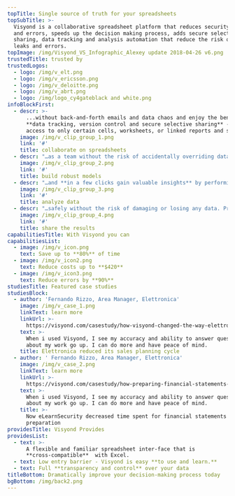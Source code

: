 ```yaml
---
topTitle: Single source of truth for your spreadsheets
topSubTitle: >-
  Visyond is a collaborative spreadsheet platform that reduces security threats
  and errors, speeds up the decision making process, adds secure selective
  sharing, data tracking and analysis automation that reduce the risk of data
  leaks and errors.
topImage: /img/Visyond_VS_Infographic_Alexey update 2018-04-26 v6.png
trustedTitle: trusted by
trustedLogos:
  - logo: /img/v_elt.png
  - logo: /img/v_ericsson.png
  - logo: /img/v_deloitte.png
  - logo: /img/v_abrt.png
  - logo: /img/logo_cy4gateblack and white.png
infoBlockFirst:
  - descr: >-
      ...without back-and-forth emails and data chaos and enjoy the benefits of
      **data tracking, version control and secure selective sharing** - allow
      access to only certain cells, worksheets, or linked reports and slides.
    image: /img/v_clip_group_1.png
    link: '#'
    title: collaborate on spreadsheets
  - descr: "…as a team without the risk of accidentally overriding data or formulas with Visyond’s **granular permissions control**, support of different coexisting cases, **scenario comparison**, dependency & errors root cause analysis.\r\n"
    image: /img/v_clip_group_2.png
    link: '#'
    title: build robust models
  - descr: "…and **in a few clicks gain valuable insights** by performing advanced analysis (Sensitivity, Scenario and many more!). Add the charts to Visyond’s interactive slides and **share only what each stakeholder needs to see**.\r\n"
    image: /img/v_clip_group_3.png
    link: '#'
    title: analyze data
  - descr: "…safely without the risk of damaging or losing any data. Prepare **data visualizations, presentations and reports** in a few simple steps. **Create dashboards & apps** powered by the spreadsheet calculation engine **without programming**.\r\n"
    image: /img/v_clip_group_4.png
    link: '#'
    title: share the results
capabilitiesTitle: With Visyond you can
capabilitiesList:
  - image: /img/v_icon.png
    text: Save up to **80%** of time
  - image: /img/v_icon2.png
    text: Reduce costs up to **$420**
  - image: /img/v_icon3.png
    text: Reduce errors by **90%**
studiesTitle: Featured case studies
studiesBlock:
  - author: 'Fernando Rizzo, Area Manager, Elettronica'
    image: /img/v_case_1.png
    linkText: learn more
    linkUrl: >-
      https://visyond.com/casestudy/how-visyond-changed-the-way-elettronica-planned-their-sales-and-shortened-the-process-from-weeks-to-hours/
    text: >-
      When i used Visyond, I see my accuracy and ability to answer questions
      about my work go up. I can do more and have peace of mind.
    title: Elettronica reduced its sales planning cycle
  - author: ' Fernando Rizzo, Area Manager, Elettronica'
    image: /img/v_case_2.png
    linkText: learn more
    linkUrl: >-
      https://visyond.com/casestudy/how-preparing-financial-statements-with-no-training-in-finance-became-a-1-hour-job/
    text: >-
      When i used Visyond, I see my accuracy and ability to answer questions
      about my work go up. I can do more and have peace of mind.
    title: >-
      Now eLearnSecurity decreased time spent for financial statements
      preparation
providesTitle: Visyond Provides
providesList:
  - text: >-
      A flexible and familiar spreadsheet inter-face that is
      **cross-compatible**  with Excel.
  - text: Low entry barrier - Visyond is easy **to use and learn.**
  - text: Full **transparency and control** over your data
titleBottom: Dramatically improve your decision-making process today
bgBottom: /img/back2.png
---
```


